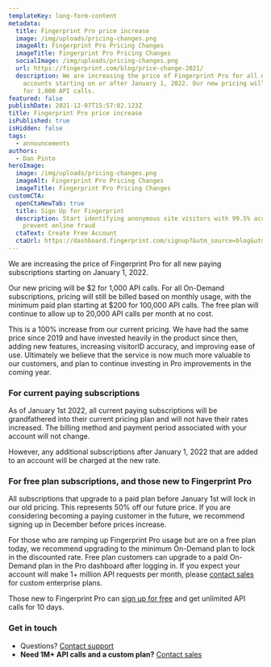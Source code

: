 ```yaml
---
templateKey: long-form-content
metadata:
  title: Fingerprint Pro price increase
  image: /img/uploads/pricing-changes.png
  imageAlt: Fingerprint Pro Pricing Changes
  imageTitle: Fingerprint Pro Pricing Changes
  socialImage: /img/uploads/pricing-changes.png
  url: https://fingerprint.com/blog/price-change-2021/
  description: We are increasing the price of Fingerprint Pro for all new paying
    accounts starting on or after January 1, 2022. Our new pricing will be $2
    for 1,000 API calls.
featured: false
publishDate: 2021-12-07T15:57:02.123Z
title: Fingerprint Pro price increase
isPublished: true
isHidden: false
tags:
  - announcements
authors:
  - Dan Pinto
heroImage:
  image: /img/uploads/pricing-changes.png
  imageAlt: Fingerprint Pro Pricing Changes
  imageTitle: Fingerprint Pro Pricing Changes
customCTA:
  openCtaNewTab: true
  title: Sign Up for Fingerprint
  description: Start identifying anonymous site visitors with 99.5% accuracy to
    prevent online fraud
  ctaText: Create Free Account
  ctaUrl: https://dashboard.fingerprint.com/signup?&utm_source=blog&utm_medium=website&utm_campaign=blog
---
```

We are increasing the price of Fingerprint Pro for all new paying subscriptions starting on January 1, 2022.

Our new pricing will be $2 for 1,000 API calls. For all On-Demand subscriptions, pricing will still be billed based on monthly usage, with the minimum paid plan starting at $200 for 100,000 API calls. The free plan will continue to allow up to 20,000 API calls per month at no cost.

This is a 100% increase from our current pricing. We have had the same price since 2019 and have invested heavily in the product since then, adding new features, increasing visitorID accuracy, and improving ease of use. Ultimately we believe that the service is now much more valuable to our customers, and plan to continue investing in Pro improvements in the coming year.

### For current paying subscriptions

As of January 1st 2022, all current paying subscriptions will be grandfathered into their current pricing plan and will not have their rates increased. The billing method and payment period associated with your account will not change.

However, any additional subscriptions after January 1, 2022 that are added to an account will be charged at the new rate.

### For free plan subscriptions, and those new to Fingerprint Pro

All subscriptions that upgrade to a paid plan before January 1st will lock in our old pricing. This represents 50% off our future price. If you are considering becoming a paying customer in the future, we recommend signing up in December before prices increase.

For those who are ramping up Fingerprint Pro usage but are on a free plan today, we recommend upgrading to the minimum On-Demand plan to lock in the discounted rate. Free plan customers can upgrade to a paid On-Demand plan in the Pro dashboard after logging in. If you expect your account will make 1+ million API requests per month, please [contact sales](/contact-sales/?utm_source=blog&utm_medium=website&utm_campaign=blog) for custom enterprise plans.

Those new to Fingerprint Pro can [sign up for free](https://dashboard.fingerprint.com/signup) and get unlimited API calls for 10 days.

### Get in touch

* Questions? [Contact support](/support/?utm_source=blog&utm_medium=website&utm_campaign=blog)
* **Need 1M+ API calls and a custom plan?** [Contact sales](/contact-sales/?utm_source=blog&utm_medium=website&utm_campaign=blog)